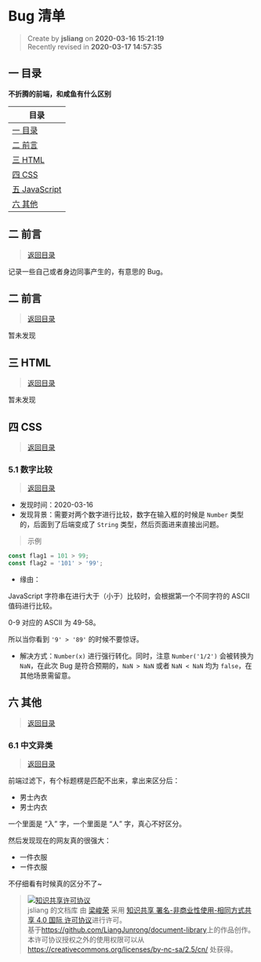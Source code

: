 Bug 清单
===

> Create by **jsliang** on **2020-03-16 15:21:19**  
> Recently revised in **2020-03-17 14:57:35**

## <a name="chapter-one" id="chapter-one"></a>一 目录

**不折腾的前端，和咸鱼有什么区别**

| 目录 |
| --- | 
| [一 目录](#chapter-one) | 
| <a name="catalog-chapter-two" id="catalog-chapter-two"></a>[二 前言](#chapter-two) |
| <a name="catalog-chapter-three" id="catalog-chapter-three"></a>[三 HTML](#chapter-three) |
| <a name="catalog-chapter-four" id="catalog-chapter-four"></a>[四 CSS](#chapter-four) |
| <a name="catalog-chapter-five" id="catalog-chapter-five"></a>[五 JavaScript](#chapter-five) |
| <a name="catalog-chapter-six" id="catalog-chapter-six"></a>[六 其他](#chapter-six) |

## <a name="chapter-two" id="chapter-two"></a>二 前言

> [返回目录](#chapter-one)

记录一些自己或者身边同事产生的，有意思的 Bug。

## <a name="chapter-two" id="chapter-two"></a>二 前言

> [返回目录](#chapter-one)

暂未发现

## <a name="chapter-three" id="chapter-three"></a>三 HTML

> [返回目录](#chapter-one)

暂未发现

## <a name="chapter-four" id="chapter-four"></a>四 CSS

> [返回目录](#chapter-one)

### <a name="chapter-five-one" id="chapter-five-one"></a>5.1 数字比较

> [返回目录](#chapter-one)

* 发现时间：2020-03-16
* 发现背景：需要对两个数字进行比较，数字在输入框的时候是 `Number` 类型的，后面到了后端变成了 `String` 类型，然后页面进来直接出问题。

> 示例

```js
const flag1 = 101 > 99;
const flag2 = '101' > '99';
```

* 缘由：

JavaScript 字符串在进行大于（小于）比较时，会根据第一个不同字符的 ASCII 值码进行比较。

0-9 对应的 ASCII 为 49-58。

所以当你看到 `'9' > '89'` 的时候不要惊讶。

* 解决方式：`Number(x)` 进行强行转化。同时，注意 `Number('1/2')` 会被转换为 `NaN`，在此次 Bug 是符合预期的，`NaN > NaN` 或者 `NaN < NaN` 均为 `false`，在其他场景需留意。

## <a name="chapter-six" id="chapter-six"></a>六 其他

> [返回目录](#chapter-one)

### <a name="chapter-six-one" id="chapter-six-one"></a>6.1 中文异类

> [返回目录](#chapter-one)

前端过滤下，有个标题楞是匹配不出来，拿出来区分后：

* 男士內衣
* 男士内衣

一个里面是 “入” 字，一个里面是 “人” 字，真心不好区分。

然后发现现在的网友真的很强大：

* 一件衣服
* ー件衣服

不仔细看有时候真的区分不了~

> <a rel="license" href="http://creativecommons.org/licenses/by-nc-sa/4.0/"><img alt="知识共享许可协议" style="border-width:0" src="https://i.creativecommons.org/l/by-nc-sa/4.0/88x31.png" /></a><br /><span xmlns:dct="http://purl.org/dc/terms/" property="dct:title">jsliang 的文档库</span> 由 <a xmlns:cc="http://creativecommons.org/ns#" href="https://github.com/LiangJunrong/document-library" property="cc:attributionName" rel="cc:attributionURL">梁峻荣</a> 采用 <a rel="license" href="http://creativecommons.org/licenses/by-nc-sa/4.0/">知识共享 署名-非商业性使用-相同方式共享 4.0 国际 许可协议</a>进行许可。<br />基于<a xmlns:dct="http://purl.org/dc/terms/" href="https://github.com/LiangJunrong/document-library" rel="dct:source">https://github.com/LiangJunrong/document-library</a>上的作品创作。<br />本许可协议授权之外的使用权限可以从 <a xmlns:cc="http://creativecommons.org/ns#" href="https://creativecommons.org/licenses/by-nc-sa/2.5/cn/" rel="cc:morePermissions">https://creativecommons.org/licenses/by-nc-sa/2.5/cn/</a> 处获得。

